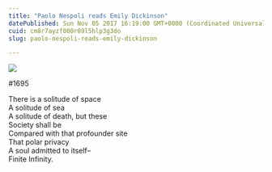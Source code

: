 ```yaml
---
title: "Paolo Nespoli reads Emily Dickinson"
datePublished: Sun Nov 05 2017 16:19:00 GMT+0000 (Coordinated Universal Time)
cuid: cm8r7ayzf000r09l5hlp3g3do
slug: paolo-nespoli-reads-emily-dickinson

---
```



![](https://cdn.hashnode.com/res/hashnode/image/upload/v1743070723372/58668491-d03c-433f-804e-832500d921e4.jpeg)

#1695

There is a solitude of space  
A solitude of sea  
A solitude of death, but these  
Society shall be  
Compared with that profounder site  
That polar privacy  
A soul admitted to itself–  
Finite Infinity.